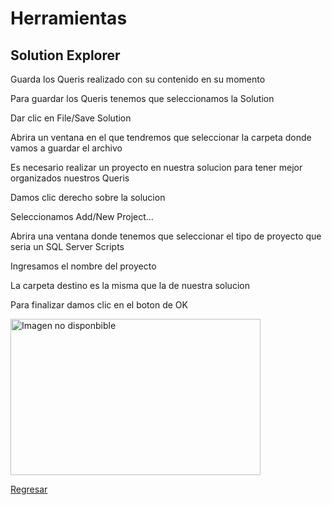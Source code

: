 # Herramientas

## Solution Explorer
Guarda los Queris realizado con su contenido en su momento

Para guardar los Queris tenemos que seleccionamos la Solution 

Dar clic en File/Save Solution

Abrira un ventana en el que tendremos que seleccionar la carpeta donde vamos a guardar el archivo

Es necesario realizar un proyecto en nuestra solucion para tener mejor organizados nuestros Queris

Damos clic derecho sobre la solucion

Seleccionamos Add/New Project... 

Abrira una ventana donde tenemos que seleccionar el tipo de proyecto que seria un SQL Server Scripts

Ingresamos el nombre del proyecto

La carpeta destino es la misma que la de nuestra solucion 

Para finalizar damos clic en el boton de OK

<img src="https://res.cloudinary.com/dtzgksveo/image/upload/v1685579696/PitooPlumo/Solution_Explorer_au2vff.png" alt="Imagen no disponbible" width="400" height="250"/>

[Regresar](../README.md)